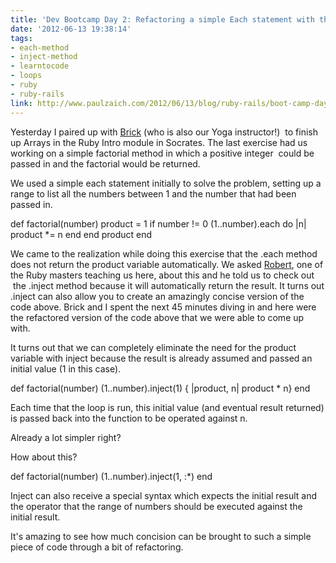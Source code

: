 ```yaml
---
title: 'Dev Bootcamp Day 2: Refactoring a simple Each statement with the Inject Method'
date: '2012-06-13 19:38:14'
tags:
- each-method
- inject-method
- learntocode
- loops
- ruby
- ruby-rails
link: http://www.paulzaich.com/2012/06/13/blog/ruby-rails/boot-camp-day-2-refactoring-a-simple-each-statement-with-the-inject-method/
---
```


Yesterday I paired up with 
[Brick](http://bootify.tumblr.com) (who is also our Yoga instructor!)  to finish up Arrays in the Ruby Intro module in Socrates. The last exercise had us working on a simple factorial method in which a positive integer  could be passed in and the factorial would be returned.

We used a simple each statement initially to solve the problem, setting up a range to list all the numbers between 1 and the number that had been passed in.


def factorial(number)
product = 1
if number != 0
(1..number).each do |n|
product *= n
end
end
product
end

We came to the realization while doing this exercise that the .each method does not return the product variable automatically. We asked 
[Robert](http://knowledgepile.net/), one of the Ruby masters teaching us here, about this and he told us to check out  the .inject method because it will automatically return the result. It turns out .inject can also allow you to create an amazingly concise version of the code above. Brick and I spent the next 45 minutes diving in and here were the refactored version of the code above that we were able to come up with.

It turns out that we can completely eliminate the need for the product variable with inject because the result is already assumed and passed an initial value (1 in this case).


def factorial(number)
(1..number).inject(1) { |product, n| product * n}
end

Each time that the loop is run, this initial value (and eventual result returned) is passed back into the function to be operated against n.

Already a lot simpler right?

How about this?


def factorial(number)
(1..number).inject(1, :*)
end

Inject can also receive a special syntax which expects the initial result and the operator that the range of numbers should be executed against the initial result.

It's amazing to see how much concision can be brought to such a simple piece of code through a bit of refactoring.
